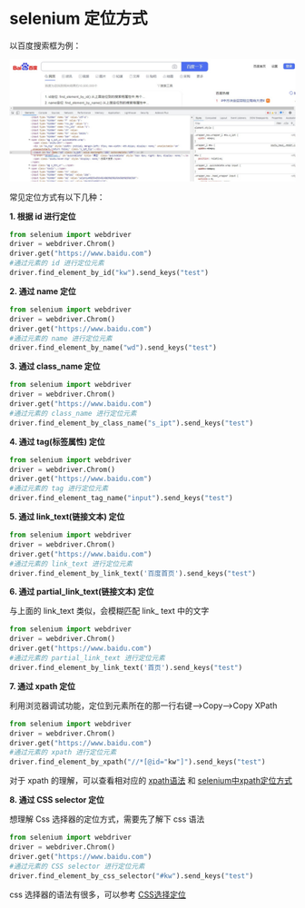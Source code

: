# selenium 定位方式

以百度搜索框为例：

![id](../images/id.jpg)



常见定位方式有以下几种：

**1. 根据 id 进行定位**

```python
from selenium import webdriver
driver = webdriver.Chrom()
driver.get("https://www.baidu.com")
#通过元素的 id 进行定位元素
driver.find_element_by_id("kw").send_keys("test")
```

**2. 通过 name 定位**

```python
from selenium import webdriver
driver = webdriver.Chrom()
driver.get("https://www.baidu.com")
#通过元素的 name 进行定位元素
driver.find_element_by_name("wd").send_keys("test")
```

**3. 通过 class_name 定位**

```python
from selenium import webdriver
driver = webdriver.Chrom()
driver.get("https://www.baidu.com")
#通过元素的 class_name 进行定位元素
driver.find_element_by_class_name("s_ipt").send_keys("test")
```

**4. 通过 tag(标签属性) 定位**

```python
from selenium import webdriver
driver = webdriver.Chrom()
driver.get("https://www.baidu.com")
#通过元素的 tag 进行定位元素
driver.find_element_tag_name("input").send_keys("test")
```

**5. 通过 link_text(链接文本) 定位**

```python
from selenium import webdriver
driver = webdriver.Chrom()
driver.get("https://www.baidu.com")
#通过元素的 link_text 进行定位元素
driver.find_element_by_link_text('百度首页').send_keys("test")
```

**6. 通过 partial_link_text(链接文本) 定位**

与上面的 link_text 类似，会模糊匹配 link_ text 中的文字

```python
from selenium import webdriver
driver = webdriver.Chrom()
driver.get("https://www.baidu.com")
#通过元素的 partial_link_text 进行定位元素
driver.find_element_by_link_text('首页').send_keys("test")
```

**7. 通过 xpath 定位**

 利用浏览器调试功能，定位到元素所在的那一行右键-->Copy-->Copy XPath 

```python
from selenium import webdriver
driver = webdriver.Chrom()
driver.get("https://www.baidu.com")
#通过元素的 xpath 进行定位元素
driver.find_element_by_xpath("//*[@id="kw"]").send_keys("test")
```

对于 xpath 的理解，可以查看相对应的 [xpath语法](../xpath原理.md) 和 [selenium中xpath定位方式](../selenium中xpath定位方式.md)

**8. 通过  CSS selector 定位**

想理解 Css 选择器的定位方式，需要先了解下 css 语法

```python
from selenium import webdriver
driver = webdriver.Chrom()
driver.get("https://www.baidu.com")
#通过元素的 CSS selector 进行定位元素
driver.find_element_by_css_selector("#kw").send_keys("test")
```

css 选择器的语法有很多，可以参考 [CSS选择定位](../css-selector.md)







